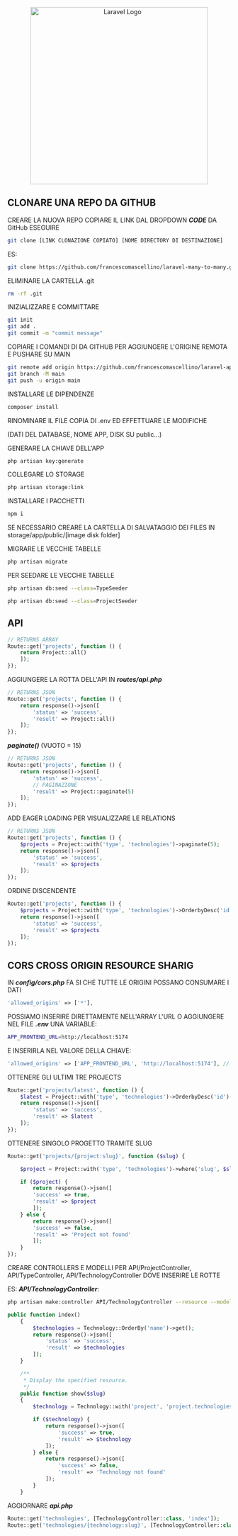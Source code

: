 <p align="center"><a href="https://laravel.com" target="_blank"><img src="https://raw.githubusercontent.com/laravel/art/master/logo-lockup/5%20SVG/2%20CMYK/1%20Full%20Color/laravel-logolockup-cmyk-red.svg" width="400" alt="Laravel Logo"></a></p>

## CLONARE UNA REPO DA GITHUB

CREARE LA NUOVA REPO
COPIARE IL LINK DAL DROPDOWN ***CODE*** DA GitHub
ESEGUIRE
```bash
git clone [LINK CLONAZIONE COPIATO] [NOME DIRECTORY DI DESTINAZIONE]
```
ES:
```bash
git clone https://github.com/francescomascellino/laravel-many-to-many.git laravel-api
```

ELIMINARE LA CARTELLA .git
```bash
rm -rf .git
```

INIZIALIZZARE E COMMITTARE
```bash
git init
git add .
git commit -m "commit message"
```

COPIARE I COMANDI DI DA GITHUB PER AGGIUNGERE L'ORIGINE REMOTA E PUSHARE SU MAIN
```bash
git remote add origin https://github.com/francescomascellino/laravel-api.git
git branch -M main
git push -u origin main
```

INSTALLARE LE DIPENDENZE
```bash
composer install
```

RINOMINARE IL FILE COPIA DI .env ED EFFETTUARE LE MODIFICHE

(DATI DEL DATABASE, NOME APP, DISK SU public...)

GENERARE LA CHIAVE DELL'APP
```bash
php artisan key:generate
```

COLLEGARE LO STORAGE
```bash
php artisan storage:link
```

INSTALLARE I PACCHETTI
```bash
npm i
```

SE NECESSARIO CREARE LA CARTELLA DI SALVATAGGIO DEI FILES IN storage/app/public/[image disk folder]

MIGRARE LE VECCHIE TABELLE
```bash
php artisan migrate
```

PER SEEDARE LE VECCHIE TABELLE
```bash
php artisan db:seed --class=TypeSeeder

php artisan db:seed --class=ProjectSeeder
```

## API

```php
// RETURNS ARRAY
Route::get('projects', function () {
    return Project::all()
    ]);
});
```

AGGIUNGERE LA ROTTA DELL'API IN ***routes/api.php***
```php
// RETURNS JSON
Route::get('projects', function () {
    return response()->json([
        'status' => 'success',
        'result' => Project::all()
    ]);
});
```
***paginate()*** (VUOTO = 15)
```php
// RETURNS JSON
Route::get('projects', function () {
    return response()->json([
        'status' => 'success',
        // PAGINAZIONE
        'result' => Project::paginate(5)
    ]);
});
```
ADD EAGER LOADING PER VISUALIZZARE LE RELATIONS
```php
// RETURNS JSON
Route::get('projects', function () {
    $projects = Project::with('type', 'technologies')->paginate(5);
    return response()->json([
        'status' => 'success',
        'result' => $projects
    ]);
});
```

ORDINE DISCENDENTE
```php
Route::get('projects', function () {
    $projects = Project::with('type', 'technologies')->OrderbyDesc('id')->paginate(5);
    return response()->json([
        'status' => 'success',
        'result' => $projects
    ]);
});
```

## CORS CROSS ORIGIN RESOURCE SHARIG

IN ***config/cors.php***
FA SI CHE TUTTE LE ORIGINI POSSANO CONSUMARE I DATI
```php
'allowed_origins' => ['*'],
```

POSSIAMO INSERIRE DIRETTAMENTE NELL'ARRAY L'URL O AGGIUNGERE NEL FILE ***.env*** UNA VARIABLE:
```bash
APP_FRONTEND_URL=http://localhost:5174
```

E INSERIRLA NEL VALORE DELLA CHIAVE:

```php
'allowed_origins' => ['APP_FRONTEND_URL', 'http://localhost:5174'], // IL SECONDO E' UN VALORE DI DEFAULT
```

OTTENERE GLI ULTIMI TRE PROJECTS
```php
Route::get('projects/latest', function () {
    $latest = Project::with('type', 'technologies')->OrderbyDesc('id')->take(3)->get();
    return response()->json([
        'status' => 'success',
        'result' => $latest
    ]);
});
```

OTTENERE SINGOLO PROGETTO TRAMITE SLUG
```php
Route::get('projects/{project:slug}', function ($slug) {

    $project = Project::with('type', 'technologies')->where('slug', $slug)->first();

    if ($project) {
        return response()->json([
        'success' => true,
        'result' => $project 
        ]);
    } else {
        return response()->json([
        'success' => false,
        'result' => 'Project not found' 
        ]);
    }
});
```

CREARE CONTROLLERS E MODELLI PER API/ProjectController, API/TypeController, API/TechnologyController DOVE INSERIRE LE ROTTE

ES: ***API/TechnologyController***:
```bash
php artisan make:controller API/TechnologyController --resource --model=Technology
```

```php
public function index()
    {
        $technologies = Technology::OrderBy('name')->get();
        return response()->json([
            'status' => 'success',
            'result' => $technologies
        ]);
    }

    /**
     * Display the specified resource.
     */
    public function show($slug)
    {
        $technology = Technology::with('project', 'project.technologies', 'project.type')->where('slug', $slug)->first();

        if ($technology) {
            return response()->json([
                'success' => true,
                'result' => $technology
            ]);
        } else {
            return response()->json([
                'success' => false,
                'result' => 'Technology not found'
            ]);
        }
    }
```

AGGIORNARE ***api.php***
```php
Route::get('technologies', [TechnologyController::class, 'index']);
Route::get('technologies/{technology:slug}', [TechnologyController::class, 'show']);
```
